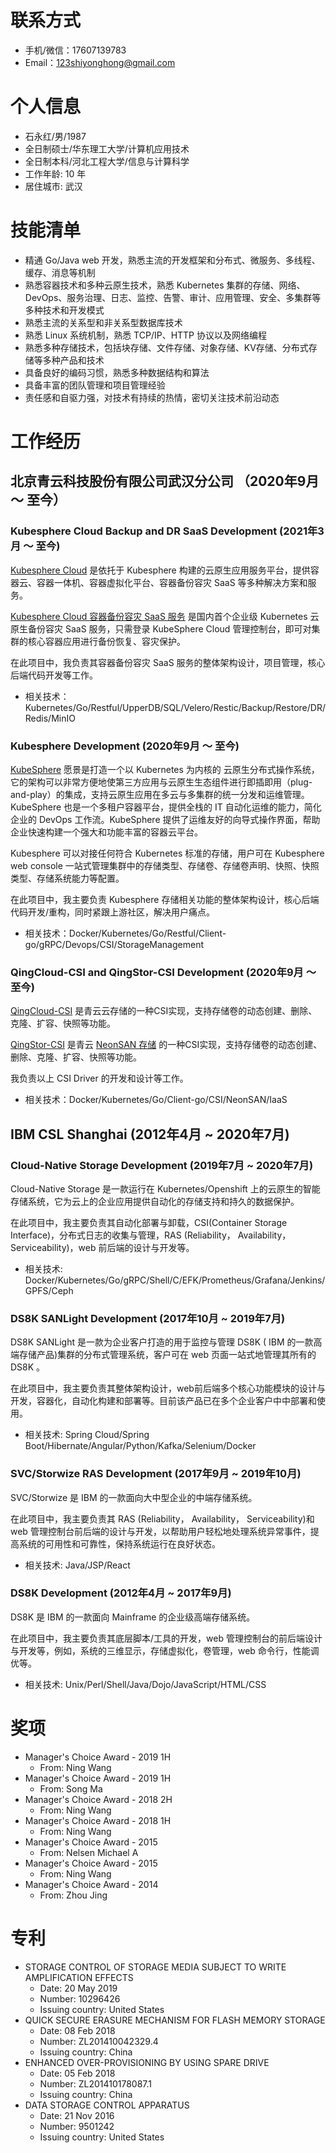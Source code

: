 
# 联系方式

- 手机/微信：17607139783
- Email：123shiyonghong@gmail.com

# 个人信息

 - 石永红/男/1987
 - 全日制硕士/华东理工大学/计算机应用技术
 - 全日制本科/河北工程大学/信息与计算科学
 - 工作年龄: 10 年
 - 居住城市: 武汉

# 技能清单
- 精通 Go/Java web 开发，熟悉主流的开发框架和分布式、微服务、多线程、缓存、消息等机制
- 熟悉容器技术和多种云原生技术，熟悉 Kubernetes 集群的存储、网络、DevOps、服务治理、日志、监控、告警、审计、应用管理、安全、多集群等多种技术和开发模式
- 熟悉主流的关系型和非关系型数据库技术
- 熟悉 Linux 系统机制，熟悉 TCP/IP、HTTP 协议以及网络编程
- 熟悉多种存储技术，包括块存储、文件存储、对象存储、KV存储、分布式存储等多种产品和技术
- 具备良好的编码习惯，熟悉多种数据结构和算法
- 具备丰富的团队管理和项目管理经验
- 责任感和自驱力强，对技术有持续的热情，密切关注技术前沿动态

# 工作经历
## **北京青云科技股份有限公司武汉分公司** （2020年9月 ～ 至今）

### **Kubesphere Cloud Backup and DR SaaS Development** (2021年3月 ～ 至今)
[Kubesphere Cloud](https://kubesphere.cloud/) 是依托于 Kubesphere 构建的云原生应用服务平台，提供容器云、容器一体机、容器虚拟化平台、容器备份容灾 SaaS 等多种解决方案和服务。

[Kubesphere Cloud 容器备份容灾 SaaS 服务](https://kubesphere.cloud/console/restore/) 是国内首个企业级 Kubernetes 云原生备份容灾 SaaS 服务，只需登录 KubeSphere Cloud 管理控制台，即可对集群的核心容器应用进行备份恢复、容灾保护。

在此项目中，我负责其容器备份容灾 SaaS 服务的整体架构设计，项目管理，核心后端代码开发等工作。

- 相关技术：Kubernetes/Go/Restful/UpperDB/SQL/Velero/Restic/Backup/Restore/DR/Redis/MinIO

### **Kubesphere Development** (2020年9月 ～ 至今)
[KubeSphere](https://kubesphere.io) 愿景是打造一个以 Kubernetes 为内核的 云原生分布式操作系统，它的架构可以非常方便地使第三方应用与云原生生态组件进行即插即用（plug-and-play）的集成，支持云原生应用在多云与多集群的统一分发和运维管理。 KubeSphere 也是一个多租户容器平台，提供全栈的 IT 自动化运维的能力，简化企业的 DevOps 工作流。KubeSphere 提供了运维友好的向导式操作界面，帮助企业快速构建一个强大和功能丰富的容器云平台。

Kubesphere 可以对接任何符合 Kubernetes 标准的存储，用户可在 Kubesphere web console 一站式管理集群中的存储类型、存储卷、存储卷声明、快照、快照类型、存储系统能力等配置。

在此项目中，我主要负责 Kubesphere 存储相关功能的整体架构设计，核心后端代码开发/重构，同时紧跟上游社区，解决用户痛点。

- 相关技术：Docker/Kubernetes/Go/Restful/Client-go/gRPC/Devops/CSI/StorageManagement

### **QingCloud-CSI and QingStor-CSI Development** (2020年9月 ～ 至今)
[QingCloud-CSI](https://github.com/yunify/qingcloud-csi) 是青云云存储的一种CSI实现，支持存储卷的动态创建、删除、克隆、扩容、快照等功能。

[QingStor-CSI](https://github.com/yunify/qingstor-csi) 是青云 [NeonSAN 存储](https://docs.qingcloud.com/product/storage/volume/super_high_performance_shared_volume/) 的一种CSI实现，支持存储卷的动态创建、删除、克隆、扩容、快照等功能。

我负责以上 CSI Driver 的开发和设计等工作。

- 相关技术：Docker/Kubernetes/Go/Client-go/CSI/NeonSAN/IaaS

## **IBM CSL Shanghai** (2012年4月 ~ 2020年7月)

### **Cloud-Native Storage Development** (2019年7月 ~ 2020年7月)
Cloud-Native Storage 是一款运行在 Kubernetes/Openshift 上的云原生的智能存储系统，它为云上的企业应用提供自动化的存储支持和持久的数据保护。

在此项目中，我主要负责其自动化部署与卸载，CSI(Container Storage Interface)，分布式日志的收集与管理，RAS (Reliability， Availability， Serviceability)，web 前后端的设计与开发等。

- 相关技术: Docker/Kubernetes/Go/gRPC/Shell/C/EFK/Prometheus/Grafana/Jenkins/GPFS/Ceph

### **DS8K SANLight Development** (2017年10月 ~ 2019年7月)
DS8K SANLight 是一款为企业客户打造的用于监控与管理 DS8K ( IBM 的一款高端存储产品)集群的分布式管理系统，客户可在 web 页面一站式地管理其所有的 DS8K 。

在此项目中，我主要负责其整体架构设计，web前后端多个核心功能模块的设计与开发，容器化，自动化构建和部署等。目前该产品已在多个企业客户中中部署和使用。

- 相关技术: Spring Cloud/Spring Boot/Hibernate/Angular/Python/Kafka/Selenium/Docker

### **SVC/Storwize RAS Development** (2017年9月 ~ 2019年10月)
SVC/Storwize 是 IBM 的一款面向大中型企业的中端存储系统。

在此项目中，我主要负责其 RAS (Reliability， Availability， Serviceability)和 web 管理控制台前后端的设计与开发，以帮助用户轻松地处理系统异常事件，提高系统的可用性和可靠性，保持系统运行在良好状态。

- 相关技术: Java/JSP/React

### **DS8K Development** (2012年4月 ~ 2017年9月)
DS8K 是 IBM 的一款面向 Mainframe 的企业级高端存储系统。

在此项目中，我主要负责其底层脚本/工具的开发，web 管理控制台的前后端设计与开发等，例如，系统的三维显示，存储虚拟化，卷管理，web 命令行，性能调优等。

- 相关技术: Unix/Perl/Shell/Java/Dojo/JavaScript/HTML/CSS


# 奖项
- Manager's Choice Award - 2019 1H
    - From: Ning Wang
- Manager's Choice Award - 2019 1H
    - From: Song Ma
- Manager's Choice Award - 2018 2H
    - From: Ning Wang
- Manager's Choice Award - 2018 1H
    - From: Ning Wang
- Manager's Choice Award - 2015
    - From: Nelsen Michael A
- Manager's Choice Award - 2015
    - From: Ning Wang
- Manager's Choice Award - 2014
    - From: Zhou Jing

# 专利
- STORAGE CONTROL OF STORAGE MEDIA SUBJECT TO WRITE AMPLIFICATION EFFECTS
  - Date: 20 May 2019
  - Number: 10296426
  - Issuing country: United States
- QUICK SECURE ERASURE MECHANISM FOR FLASH MEMORY STORAGE
  - Date: 08 Feb 2018
  - Number: ZL201410042329.4
  - Issuing country: China
- ENHANCED OVER-PROVISIONING BY USING SPARE DRIVE
  - Date: 05 Feb 2018
  - Number: ZL201410178087.1
  - Issuing country: China
- DATA STORAGE CONTROL APPARATUS
  - Date: 21 Nov 2016
  - Number: 9501242
  - Issuing country: United States


      
